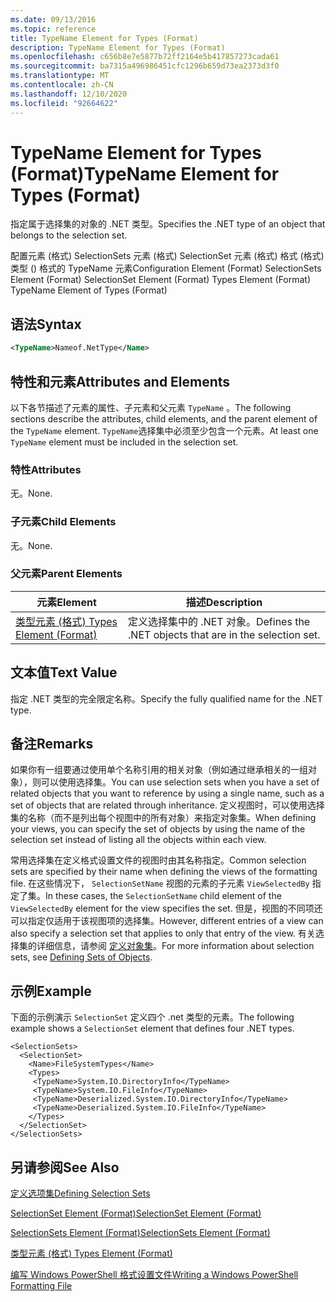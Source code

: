 ```yaml
---
ms.date: 09/13/2016
ms.topic: reference
title: TypeName Element for Types (Format)
description: TypeName Element for Types (Format)
ms.openlocfilehash: c656b8e7e5877b72ff2164e5b417857273cada61
ms.sourcegitcommit: ba7315a496986451cfc1296b659d73ea2373d3f0
ms.translationtype: MT
ms.contentlocale: zh-CN
ms.lasthandoff: 12/10/2020
ms.locfileid: "92664622"
---
```

# <a name="typename-element-for-types-format"></a><span data-ttu-id="b39f6-103">TypeName Element for Types (Format)</span><span class="sxs-lookup"><span data-stu-id="b39f6-103">TypeName Element for Types (Format)</span></span>

<span data-ttu-id="b39f6-104">指定属于选择集的对象的 .NET 类型。</span><span class="sxs-lookup"><span data-stu-id="b39f6-104">Specifies the .NET type of an object that belongs to the selection set.</span></span>

<span data-ttu-id="b39f6-105">配置元素 (格式) SelectionSets 元素 (格式) SelectionSet 元素 (格式) 格式 (格式) 类型 () 格式的 TypeName 元素</span><span class="sxs-lookup"><span data-stu-id="b39f6-105">Configuration Element (Format) SelectionSets Element (Format) SelectionSet Element (Format) Types Element (Format) TypeName Element of Types (Format)</span></span>

## <a name="syntax"></a><span data-ttu-id="b39f6-106">语法</span><span class="sxs-lookup"><span data-stu-id="b39f6-106">Syntax</span></span>

```xml
<TypeName>Nameof.NetType</Name>
```

## <a name="attributes-and-elements"></a><span data-ttu-id="b39f6-107">特性和元素</span><span class="sxs-lookup"><span data-stu-id="b39f6-107">Attributes and Elements</span></span>

<span data-ttu-id="b39f6-108">以下各节描述了元素的属性、子元素和父元素 `TypeName` 。</span><span class="sxs-lookup"><span data-stu-id="b39f6-108">The following sections describe the attributes, child elements, and the parent element of the `TypeName` element.</span></span> <span data-ttu-id="b39f6-109">`TypeName`选择集中必须至少包含一个元素。</span><span class="sxs-lookup"><span data-stu-id="b39f6-109">At least one `TypeName` element must be included in the selection set.</span></span>

### <a name="attributes"></a><span data-ttu-id="b39f6-110">特性</span><span class="sxs-lookup"><span data-stu-id="b39f6-110">Attributes</span></span>

<span data-ttu-id="b39f6-111">无。</span><span class="sxs-lookup"><span data-stu-id="b39f6-111">None.</span></span>

### <a name="child-elements"></a><span data-ttu-id="b39f6-112">子元素</span><span class="sxs-lookup"><span data-stu-id="b39f6-112">Child Elements</span></span>

<span data-ttu-id="b39f6-113">无。</span><span class="sxs-lookup"><span data-stu-id="b39f6-113">None.</span></span>

### <a name="parent-elements"></a><span data-ttu-id="b39f6-114">父元素</span><span class="sxs-lookup"><span data-stu-id="b39f6-114">Parent Elements</span></span>

|<span data-ttu-id="b39f6-115">元素</span><span class="sxs-lookup"><span data-stu-id="b39f6-115">Element</span></span>|<span data-ttu-id="b39f6-116">描述</span><span class="sxs-lookup"><span data-stu-id="b39f6-116">Description</span></span>|
|-------------|-----------------|
|[<span data-ttu-id="b39f6-117">类型元素 (格式) </span><span class="sxs-lookup"><span data-stu-id="b39f6-117">Types Element (Format)</span></span>](./types-element-for-selectionset-format.md)|<span data-ttu-id="b39f6-118">定义选择集中的 .NET 对象。</span><span class="sxs-lookup"><span data-stu-id="b39f6-118">Defines the .NET objects that are in the selection set.</span></span>|

## <a name="text-value"></a><span data-ttu-id="b39f6-119">文本值</span><span class="sxs-lookup"><span data-stu-id="b39f6-119">Text Value</span></span>

<span data-ttu-id="b39f6-120">指定 .NET 类型的完全限定名称。</span><span class="sxs-lookup"><span data-stu-id="b39f6-120">Specify the fully qualified name for the .NET type.</span></span>

## <a name="remarks"></a><span data-ttu-id="b39f6-121">备注</span><span class="sxs-lookup"><span data-stu-id="b39f6-121">Remarks</span></span>

<span data-ttu-id="b39f6-122">如果你有一组要通过使用单个名称引用的相关对象（例如通过继承相关的一组对象），则可以使用选择集。</span><span class="sxs-lookup"><span data-stu-id="b39f6-122">You can use selection sets when you have a set of related objects that you want to reference by using a single name, such as a set of objects that are related through inheritance.</span></span> <span data-ttu-id="b39f6-123">定义视图时，可以使用选择集的名称（而不是列出每个视图中的所有对象）来指定对象集。</span><span class="sxs-lookup"><span data-stu-id="b39f6-123">When defining your views, you can specify the set of objects by using the name of the selection set instead of listing all the objects within each view.</span></span>

<span data-ttu-id="b39f6-124">常用选择集在定义格式设置文件的视图时由其名称指定。</span><span class="sxs-lookup"><span data-stu-id="b39f6-124">Common selection sets are specified by their name when defining the views of the formatting file.</span></span> <span data-ttu-id="b39f6-125">在这些情况下， `SelectionSetName` 视图的元素的子元素 `ViewSelectedBy` 指定了集。</span><span class="sxs-lookup"><span data-stu-id="b39f6-125">In these cases, the `SelectionSetName` child element of the `ViewSelectedBy` element for the view specifies the set.</span></span> <span data-ttu-id="b39f6-126">但是，视图的不同项还可以指定仅适用于该视图项的选择集。</span><span class="sxs-lookup"><span data-stu-id="b39f6-126">However, different entries of a view can also specify a selection set that applies to only that entry of the view.</span></span> <span data-ttu-id="b39f6-127">有关选择集的详细信息，请参阅 [定义对象集](./defining-selection-sets.md)。</span><span class="sxs-lookup"><span data-stu-id="b39f6-127">For more information about selection sets, see [Defining Sets of Objects](./defining-selection-sets.md).</span></span>

## <a name="example"></a><span data-ttu-id="b39f6-128">示例</span><span class="sxs-lookup"><span data-stu-id="b39f6-128">Example</span></span>

<span data-ttu-id="b39f6-129">下面的示例演示 `SelectionSet` 定义四个 .net 类型的元素。</span><span class="sxs-lookup"><span data-stu-id="b39f6-129">The following example shows a `SelectionSet` element that defines four .NET types.</span></span>

```
<SelectionSets>
  <SelectionSet>
    <Name>FileSystemTypes</Name>
    <Types>
     <TypeName>System.IO.DirectoryInfo</TypeName>
     <TypeName>System.IO.FileInfo</TypeName>
     <TypeName>Deserialized.System.IO.DirectoryInfo</TypeName>
     <TypeName>Deserialized.System.IO.FileInfo</TypeName>
    </Types>
  </SelectionSet>
</SelectionSets>
```

## <a name="see-also"></a><span data-ttu-id="b39f6-130">另请参阅</span><span class="sxs-lookup"><span data-stu-id="b39f6-130">See Also</span></span>

[<span data-ttu-id="b39f6-131">定义选项集</span><span class="sxs-lookup"><span data-stu-id="b39f6-131">Defining Selection Sets</span></span>](./defining-selection-sets.md)

[<span data-ttu-id="b39f6-132">SelectionSet Element (Format)</span><span class="sxs-lookup"><span data-stu-id="b39f6-132">SelectionSet Element (Format)</span></span>](./selectionset-element-format.md)

[<span data-ttu-id="b39f6-133">SelectionSets Element (Format)</span><span class="sxs-lookup"><span data-stu-id="b39f6-133">SelectionSets Element (Format)</span></span>](./selectionsets-element-format.md)

[<span data-ttu-id="b39f6-134">类型元素 (格式) </span><span class="sxs-lookup"><span data-stu-id="b39f6-134">Types Element (Format)</span></span>](./types-element-for-selectionset-format.md)

[<span data-ttu-id="b39f6-135">编写 Windows PowerShell 格式设置文件</span><span class="sxs-lookup"><span data-stu-id="b39f6-135">Writing a Windows PowerShell Formatting File</span></span>](./writing-a-powershell-formatting-file.md)
